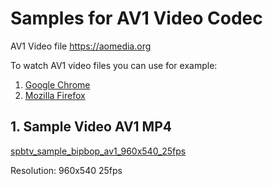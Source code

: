 # Samples for AV1 Video Codec

AV1 Video file https://aomedia.org

To watch AV1 video files you can use for example:
1) [Google Chrome](https://www.google.com/chrome/)
2) [Mozilla Firefox](https://www.mozilla.org/en-US/firefox)

## 1. Sample Video AV1 MP4

[spbtv_sample_bipbop_av1_960x540_25fps](spbtv_sample_bipbop_av1_960x540_25fps.mp4)

Resolution: 960x540 25fps


